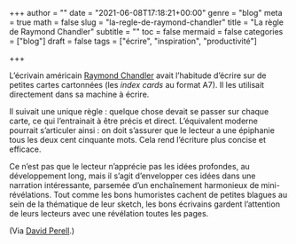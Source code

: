 +++
author = ""
date = "2021-06-08T17:18:21+00:00"
genre = "blog"
meta = true
math = false
slug = "la-regle-de-raymond-chandler"
title = "La règle de Raymond Chandler"
subtitle = ""
toc = false
mermaid = false
categories = ["blog"]
draft = false
tags = ["écrire", "inspiration", "productivité"]

+++

L’écrivain américain [Raymond Chandler][1] avait l’habitude d’écrire sur de petites cartes cartonnées (les _index cards_ au format&nbsp;A7). Il les utilisait directement dans sa machine à écrire. 

Il suivait une unique règle&nbsp;: quelque chose devait se passer sur chaque carte, ce qui l’entrainait à être précis et direct. L’équivalent moderne pourrait s’articuler ainsi&nbsp;: on doit s’assurer que le lecteur a une épiphanie tous les deux cent cinquante mots. Cela rend l’écriture plus concise et efficace. 

Ce n’est pas que le lecteur n’apprécie pas les idées profondes, au développement long, mais il s’agit d’envelopper ces idées dans une narration intéressante, parsemée d’un enchaînement harmonieux de mini-révélations. Tout comme les bons humoristes cachent de petites blagues au sein de la thématique de leur sketch, les bons écrivains gardent l’attention de leurs lecteurs avec une révélation toutes les pages.

(Via [David Perell][2].)

 [1]: https://fr.wikipedia.org/wiki/Raymond_Chandler
 [2]: https://perell.com/note/the-raymond-chandler-rule/